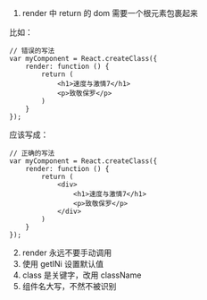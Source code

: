 1. render 中 return 的 dom 需要一个根元素包裹起来

比如：
```
// 错误的写法
var myComponent = React.createClass({
    render: function () {
        return (
            <h1>速度与激情7</h1>
            <p>致敬保罗</p>
        )
    }
});
```
应该写成：
```
// 正确的写法
var myComponent = React.createClass({
    render: function () {
        return (
            <div>
                <h1>速度与激情7</h1>
                <p>致敬保罗</p>
            </div>   
        )
    }
});
```

2. render 永远不要手动调用
3. 使用 getINi 设置默认值
4. class 是关键字，改用 className 
5. 组件名大写，不然不被识别